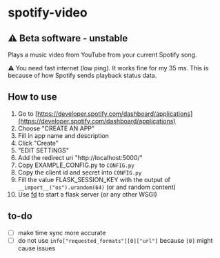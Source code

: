 # spotify-video
## :warning: Beta software - unstable
Plays a music video from YouTube from your current Spotify song.

:warning: You need fast internet (low ping). It works fine for my 35 ms. This is because of how Spotify sends playback status data.

## How to use
1. Go to [https://developer.spotify.com/dashboard/applications](https://developer.spotify.com/dashboard/applications)
2. Choose "CREATE AN APP"
3. Fill in app name and description
4. Click "Create"
5. "EDIT SETTINGS"
6. Add the redirect uri "http://localhost:5000/"
7. Copy EXAMPLE_CONFIG.py to `CONFIG.py`
8. Copy the client id and secret into `CONFIG.py`
9. Fill the value FLASK_SESSION_KEY with the output of `__import__("os").urandom(64)` (or and random content)
10. Use [fd](https://blog.maxstuff.net/2022/08/make-flask-development-easier-with-this.html) to start a flask server (or any other WSGI)

## to-do
* [ ] make time sync more accurate
* [ ] do not use `info["requested_formats"][0]["url"]` because `[0]` might cause issues
